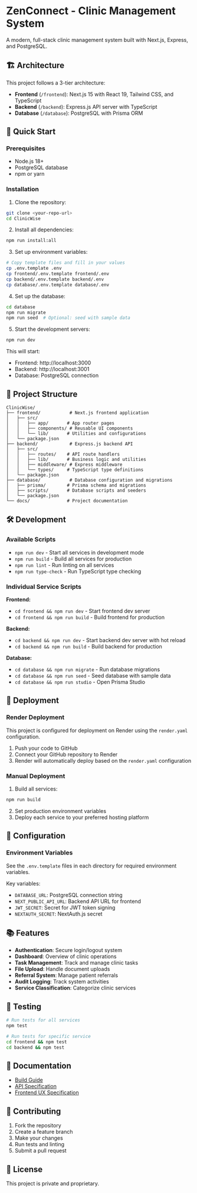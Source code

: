# ZenConnect - Clinic Management System

A modern, full-stack clinic management system built with Next.js, Express, and PostgreSQL.

## 🏗️ Architecture

This project follows a 3-tier architecture:

- **Frontend** (`/frontend`): Next.js 15 with React 19, Tailwind CSS, and TypeScript
- **Backend** (`/backend`): Express.js API server with TypeScript
- **Database** (`/database`): PostgreSQL with Prisma ORM

## 🚀 Quick Start

### Prerequisites

- Node.js 18+ 
- PostgreSQL database
- npm or yarn

### Installation

1. Clone the repository:
```bash
git clone <your-repo-url>
cd ClinicWise
```

2. Install all dependencies:
```bash
npm run install:all
```

3. Set up environment variables:
```bash
# Copy template files and fill in your values
cp .env.template .env
cp frontend/.env.template frontend/.env
cp backend/.env.template backend/.env
cp database/.env.template database/.env
```

4. Set up the database:
```bash
cd database
npm run migrate
npm run seed  # Optional: seed with sample data
```

5. Start the development servers:
```bash
npm run dev
```

This will start:
- Frontend: http://localhost:3000
- Backend: http://localhost:3001
- Database: PostgreSQL connection

## 📁 Project Structure

```
ClinicWise/
├── frontend/           # Next.js frontend application
│   ├── src/
│   │   ├── app/       # App router pages
│   │   ├── components/ # Reusable UI components
│   │   └── lib/       # Utilities and configurations
│   └── package.json
├── backend/            # Express.js backend API
│   ├── src/
│   │   ├── routes/    # API route handlers
│   │   ├── lib/       # Business logic and utilities
│   │   ├── middleware/ # Express middleware
│   │   └── types/     # TypeScript type definitions
│   └── package.json
├── database/           # Database configuration and migrations
│   ├── prisma/        # Prisma schema and migrations
│   ├── scripts/       # Database scripts and seeders
│   └── package.json
└── docs/              # Project documentation
```

## 🛠️ Development

### Available Scripts

- `npm run dev` - Start all services in development mode
- `npm run build` - Build all services for production
- `npm run lint` - Run linting on all services
- `npm run type-check` - Run TypeScript type checking

### Individual Service Scripts

**Frontend:**
- `cd frontend && npm run dev` - Start frontend dev server
- `cd frontend && npm run build` - Build frontend for production

**Backend:**
- `cd backend && npm run dev` - Start backend dev server with hot reload
- `cd backend && npm run build` - Build backend for production

**Database:**
- `cd database && npm run migrate` - Run database migrations
- `cd database && npm run seed` - Seed database with sample data
- `cd database && npm run studio` - Open Prisma Studio

## 🚀 Deployment

### Render Deployment

This project is configured for deployment on Render using the `render.yaml` configuration.

1. Push your code to GitHub
2. Connect your GitHub repository to Render
3. Render will automatically deploy based on the `render.yaml` configuration

### Manual Deployment

1. Build all services:
```bash
npm run build
```

2. Set production environment variables
3. Deploy each service to your preferred hosting platform

## 🔧 Configuration

### Environment Variables

See the `.env.template` files in each directory for required environment variables.

Key variables:
- `DATABASE_URL`: PostgreSQL connection string
- `NEXT_PUBLIC_API_URL`: Backend API URL for frontend
- `JWT_SECRET`: Secret for JWT token signing
- `NEXTAUTH_SECRET`: NextAuth.js secret

## 📚 Features

- **Authentication**: Secure login/logout system
- **Dashboard**: Overview of clinic operations
- **Task Management**: Track and manage clinic tasks
- **File Upload**: Handle document uploads
- **Referral System**: Manage patient referrals
- **Audit Logging**: Track system activities
- **Service Classification**: Categorize clinic services

## 🧪 Testing

```bash
# Run tests for all services
npm test

# Run tests for specific service
cd frontend && npm test
cd backend && npm test
```

## 📖 Documentation

- [Build Guide](./01_ZenConnect_Cursor_Build_Guide.md)
- [API Specification](./02_Data_and_API_Spec.md)
- [Frontend UX Specification](./03_Frontend_UX_Spec.md)

## 🤝 Contributing

1. Fork the repository
2. Create a feature branch
3. Make your changes
4. Run tests and linting
5. Submit a pull request

## 📄 License

This project is private and proprietary.
